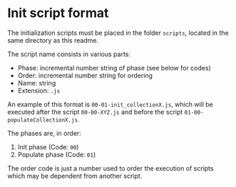 # Init script format

The initialization scripts must be placed in the folder `scripts`, located in the same directory as this readme.

The script name consists in various parts:
* Phase: incremental number string of phase (see below for codes)
* Order: incremental number string for ordering
* Name: string
* Extension: `.js`

An example of this format is `00-01-init_collectionX.js`, which will be executed after the script `00-00-XYZ.js` and before the script `01-00-populateCollectionX.js`.

The phases are, in order:
1. Init phase (Code: `00`)
1. Populate phase (Code: `01`)

The order code is just a number used to order the execution of scripts which may be dependent from another script.